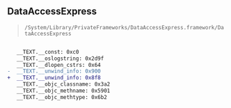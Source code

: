 ## DataAccessExpress

> `/System/Library/PrivateFrameworks/DataAccessExpress.framework/DataAccessExpress`

```diff

   __TEXT.__const: 0xc0
   __TEXT.__oslogstring: 0x2d9f
   __TEXT.__dlopen_cstrs: 0x64
-  __TEXT.__unwind_info: 0x900
+  __TEXT.__unwind_info: 0x8f8
   __TEXT.__objc_classname: 0x3a2
   __TEXT.__objc_methname: 0x5901
   __TEXT.__objc_methtype: 0x6b2

```
